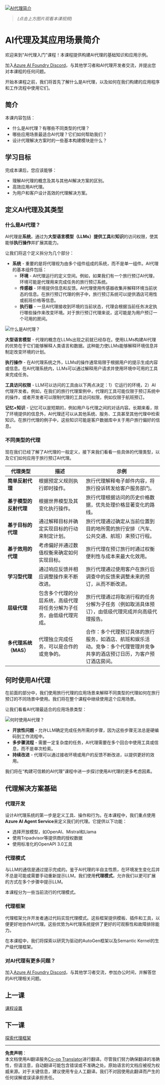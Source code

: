 <!--
CO_OP_TRANSLATOR_METADATA:
{
  "original_hash": "1e40fe956ff79462a02a17080b125041",
  "translation_date": "2025-08-28T09:03:01+00:00",
  "source_file": "01-intro-to-ai-agents/README.md",
  "language_code": "zh"
}
-->
[![AI代理简介](../../../translated_images/lesson-1-thumbnail.d21b2c34b32d35bbc7f1b4a40a81b031970b6076b4e0c59fb006cf818cac5d4a.zh.png)](https://youtu.be/3zgm60bXmQk?si=QA4CW2-cmul5kk3D)

> _(点击上方图片观看本课视频)_

# AI代理及其应用场景简介

欢迎来到“AI代理入门”课程！本课程提供构建AI代理的基础知识和应用示例。

加入[Azure AI Foundry Discord](https://aka.ms/ai-agents/discord)，与其他学习者和AI代理开发者交流，并提出您对本课程的任何问题。

开始本课程之前，我们将首先了解什么是AI代理，以及如何在我们构建的应用程序和工作流程中使用它们。

## 简介

本课内容包括：

- 什么是AI代理？有哪些不同类型的代理？
- 哪些应用场景最适合AI代理？它们如何帮助我们？
- 设计代理解决方案时的一些基本构建模块是什么？

## 学习目标

完成本课后，您应该能够：

- 理解AI代理的概念及其与其他AI解决方案的区别。
- 高效应用AI代理。
- 为用户和客户设计高效的代理解决方案。

## 定义AI代理及其类型

### 什么是AI代理？

AI代理是**系统**，通过为**大型语言模型（LLMs）**提供**工具**和**知识**的访问权限，使其能够**执行操作**并扩展其能力。

让我们将这个定义拆分为几个部分：

- **系统** - 重要的是将代理视为由多个组件组成的系统，而不是单一组件。AI代理的基本组件包括：
  - **环境** - AI代理运行的定义空间。例如，如果我们有一个旅行预订AI代理，环境可能是代理用来完成任务的旅行预订系统。
  - **传感器** - 环境提供信息和反馈。AI代理使用传感器收集并解释环境当前状态的信息。在旅行预订代理的例子中，旅行预订系统可以提供酒店可用性或航班价格等信息。
  - **执行器** - 一旦AI代理接收到环境的当前状态，代理会根据当前任务决定执行哪些操作来改变环境。对于旅行预订代理来说，这可能是为用户预订一个可用的房间。

![什么是AI代理？](../../../translated_images/what-are-ai-agents.1ec8c4d548af601a3a78c6c02e5c355d19c06a4a74fe93e3609a1d08e8c15689.zh.png)

**大型语言模型** - 代理的概念在LLMs出现之前就已经存在。使用LLMs构建AI代理的优势在于它们能够解释人类语言和数据。这种能力使LLMs能够解释环境信息并制定改变环境的计划。

**执行操作** - 在AI代理系统之外，LLMs的操作通常局限于根据用户的提示生成内容或信息。在AI代理系统内，LLMs可以通过解释用户请求并使用环境中可用的工具来完成任务。

**工具访问权限** - LLM可以访问的工具由以下两点决定：1）它运行的环境，2）AI代理开发者。例如，在我们的旅行代理案例中，代理的工具可能仅限于预订系统中的操作，或者开发者可以限制代理的工具访问权限，例如仅限于航班预订。

**记忆+知识** - 记忆可以是短期的，例如用户与代理之间的对话内容。长期来看，除了环境提供的信息外，AI代理还可以从其他系统、服务、工具甚至其他代理中检索知识。在旅行代理的例子中，这些知识可能是客户数据库中关于用户旅行偏好的信息。

### 不同类型的代理

现在我们已经了解了AI代理的一般定义，接下来我们看看一些具体的代理类型，以及它们如何应用于旅行预订AI代理。

| **代理类型**                  | **描述**                                                                                                                       | **示例**                                                                                                                                                                                                                   |
| ----------------------------- | ----------------------------------------------------------------------------------------------------------------------------- | ----------------------------------------------------------------------------------------------------------------------------------------------------------------------------------------------------------------------------- |
| **简单反射代理**              | 根据预定义规则执行即时操作。                                                                                                   | 旅行代理解释电子邮件内容，将旅行投诉转发给客户服务部门。                                                                                                                          |
| **基于模型的反射代理**        | 根据世界模型及其变化执行操作。                                                                                                 | 旅行代理根据访问的历史价格数据，优先处理价格显著变化的路线。                                                                                                             |
| **基于目标的代理**            | 通过解释目标并确定实现目标的行动来制定计划。                                                                                   | 旅行代理通过确定从当前位置到目的地所需的旅行安排（汽车、公共交通、航班）来预订行程。                                                                                |
| **基于效用的代理**            | 考虑偏好并通过数值权衡来确定如何实现目标。                                                                                     | 旅行代理在预订旅行时通过权衡便利性与成本来最大化效用。                                                                                                                                          |
| **学习型代理**                | 通过响应反馈并相应调整操作来不断改进。                                                                                         | 旅行代理通过使用客户在旅行后调查中的反馈来调整未来的预订，从而不断改进。                                                                                                               |
| **层级代理**                  | 包含多个代理的分层系统，高级代理将任务分解为子任务，由低级代理完成。                                                             | 旅行代理通过将取消行程的任务分解为子任务（例如取消具体预订），由低级代理完成并向高级代理报告。                                     |
| **多代理系统（MAS）**         | 代理独立完成任务，可以是合作的或竞争的。                                                                                       | 合作：多个代理预订具体的旅行服务，如酒店、航班和娱乐活动。竞争：多个代理管理并竞争共享的酒店预订日历，为客户预订酒店房间。 |

## 何时使用AI代理

在前面的部分中，我们使用旅行代理的应用场景来解释不同类型的代理如何在旅行预订的不同场景中使用。我们将在整个课程中继续使用这个应用场景。

让我们看看AI代理最适合的应用场景类型：

![何时使用AI代理？](../../../translated_images/when-to-use-ai-agents.54becb3bed74a479f5caca9c951132ce81d482a6704bcd22e5a600dbabc9434e.zh.png)

- **开放性问题** - 允许LLM确定完成任务所需的步骤，因为这些步骤无法总是硬编码到工作流程中。
- **多步骤流程** - 需要一定复杂度的任务，AI代理需要在多个回合中使用工具或信息，而不是单次检索。
- **持续改进** - 代理可以通过接收环境或用户的反馈不断改进，以提供更好的效用。

我们将在“构建可信赖的AI代理”课程中进一步探讨使用AI代理的更多考虑因素。

## 代理解决方案基础

### 代理开发

设计AI代理系统的第一步是定义工具、操作和行为。在本课程中，我们重点使用**Azure AI Agent Service**来定义我们的代理。它提供以下功能：

- 选择开放模型，如OpenAI、Mistral和Llama
- 使用Tripadvisor等提供商的授权数据
- 使用标准化的OpenAPI 3.0工具

### 代理模式

与LLM的通信是通过提示完成的。鉴于AI代理的半自主性质，在环境发生变化后并不总是可能或需要手动重新提示LLM。我们使用**代理模式**，允许我们以更可扩展的方式在多个步骤中提示LLM。

本课程分为一些当前流行的代理模式。

### 代理框架

代理框架允许开发者通过代码实现代理模式。这些框架提供模板、插件和工具，以便更好地协作AI代理。这些优势为AI代理系统提供了更好的可观察性和故障排除能力。

在本课程中，我们将探索以研究为驱动的AutoGen框架以及Semantic Kernel的生产级代理框架。

### 对AI代理有更多问题？

加入[Azure AI Foundry Discord](https://aka.ms/ai-agents/discord)，与其他学习者交流，参加办公时间，并解答您的AI代理相关问题。

## 上一课

[课程设置](../00-course-setup/README.md)

## 下一课

[探索代理框架](../02-explore-agentic-frameworks/README.md)

---

**免责声明**：  
本文档使用AI翻译服务[Co-op Translator](https://github.com/Azure/co-op-translator)进行翻译。尽管我们努力确保翻译的准确性，但请注意，自动翻译可能包含错误或不准确之处。原始语言的文档应被视为权威来源。对于关键信息，建议使用专业人工翻译。我们不对因使用此翻译而产生的任何误解或误读承担责任。